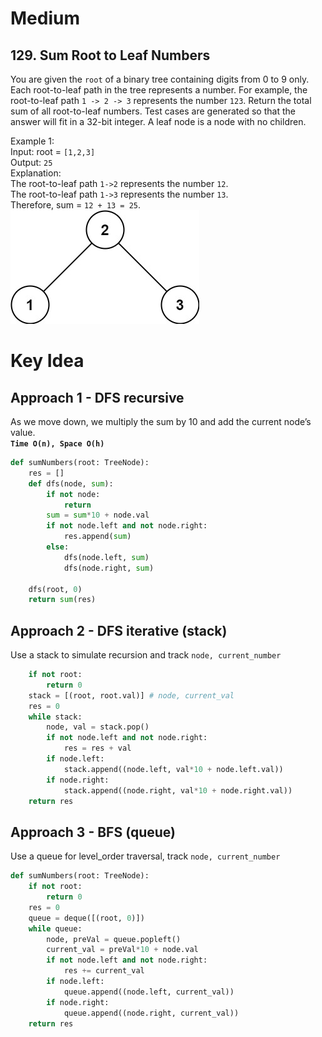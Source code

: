# Medium
## 129. Sum Root to Leaf Numbers
You are given the `root` of a binary tree containing digits from 0 to 9 only.
Each root-to-leaf path in the tree represents a number.
For example, the root-to-leaf path `1 -> 2 -> 3` represents the number `123`.
Return the total sum of all root-to-leaf numbers. Test cases are generated so that the answer will fit in a 32-bit integer.
A leaf node is a node with no children.


Example 1:\
Input: root = `[1,2,3]`\
Output: `25`\
Explanation:\
The root-to-leaf path `1->2` represents the number `12`.\
The root-to-leaf path `1->3` represents the number `13`.\
Therefore, sum = `12 + 13 = 25`.\
![image](../images/tree1.jpg)

# Key Idea
## Approach 1 - DFS recursive
As we move down, we multiply the sum by 10 and add the current node’s value.\
**`Time O(n), Space O(h)`**
```python
def sumNumbers(root: TreeNode):
    res = []
    def dfs(node, sum):
        if not node:
            return
        sum = sum*10 + node.val
        if not node.left and not node.right:
            res.append(sum)
        else:
            dfs(node.left, sum)
            dfs(node.right, sum)
    
    dfs(root, 0)
    return sum(res)
```
## Approach 2 - DFS iterative (stack)
Use a stack to simulate recursion and track `node, current_number`
```python
    if not root: 
        return 0
    stack = [(root, root.val)] # node, current_val
    res = 0
    while stack:
        node, val = stack.pop()
        if not node.left and not node.right:
            res = res + val
        if node.left:
            stack.append((node.left, val*10 + node.left.val))
        if node.right:
            stack.append((node.right, val*10 + node.right.val))
    return res
```

## Approach 3 - BFS (queue)
Use a queue for level_order traversal, track `node, current_number`
```python
def sumNumbers(root: TreeNode):
    if not root:
        return 0
    res = 0
    queue = deque([(root, 0)])
    while queue:
        node, preVal = queue.popleft()
        current_val = preVal*10 + node.val
        if not node.left and not node.right:
            res += current_val
        if node.left:
            queue.append((node.left, current_val))
        if node.right:
            queue.append((node.right, current_val))
    return res
```